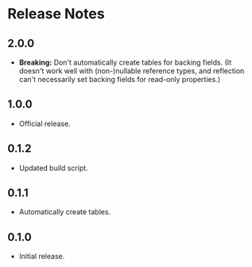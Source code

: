 # Release Notes

## 2.0.0

* **Breaking:** Don't automatically create tables for backing fields. (It doesn't work well with (non-)nullable reference types, and reflection can't necessarily set backing fields for read-only properties.)

## 1.0.0

* Official release.

## 0.1.2

* Updated build script.

## 0.1.1

* Automatically create tables.

## 0.1.0

* Initial release.
